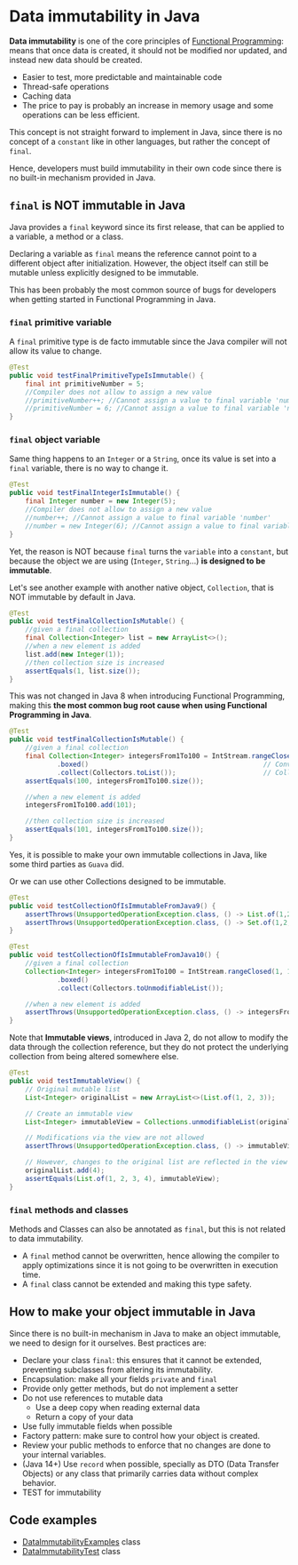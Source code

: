 
# Data immutability in Java

**Data immutability** is one of the core principles of [Functional Programming](https://www.linkedin.com/pulse/introduction-functional-programming-jer%C3%B3nimo-calvo-s%C3%A1nchez-p2s8f): means that once data is created, it should not be modified nor updated, and instead new data should be created.

- Easier to test, more predictable and maintainable code
- Thread-safe operations
- Caching data
- The price to pay is probably an increase in memory usage and some operations can be less efficient.

This concept is not straight forward to implement in Java, since there is no concept of a `constant` like in other languages, but rather the concept of `final`.

Hence, developers must build immutability in their own code since there is no built-in mechanism provided in Java.

## `final` is NOT immutable in Java

Java provides a `final` keyword since its first release, that can be applied to a variable, a method or a class.

Declaring a variable as `final` means the reference cannot point to a different object after initialization. However, the object itself can still be mutable unless explicitly designed to be immutable.

This has been probably the most common source of bugs for developers when getting started in Functional Programming in Java.

### `final` primitive variable

A `final` primitive type is de facto immutable since the Java compiler will not allow its value to change.

```java
@Test
public void testFinalPrimitiveTypeIsImmutable() {
    final int primitiveNumber = 5;
    //Compiler does not allow to assign a new value
    //primitiveNumber++; //Cannot assign a value to final variable 'number'
    //primitiveNumber = 6; //Cannot assign a value to final variable 'number'
}
```

### `final` object variable

Same thing happens to an `Integer` or a `String`, once its value is set into a `final` variable, there is no way to change it.

```java
@Test
public void testFinalIntegerIsImmutable() {
    final Integer number = new Integer(5);
    //Compiler does not allow to assign a new value
    //number++; //Cannot assign a value to final variable 'number'
    //number = new Integer(6); //Cannot assign a value to final variable 'number'
}
```

Yet, the reason is NOT because `final` turns the `variable` into a `constant`, but because the object we are using (`Integer`, `String`...) **is designed to be immutable**.

Let's see another example with another native object, `Collection`, that is NOT immutable by default in Java.

```java
@Test
public void testFinalCollectionIsMutable() {
    //given a final collection
    final Collection<Integer> list = new ArrayList<>();
    //when a new element is added
    list.add(new Integer(1));
    //then collection size is increased
    assertEquals(1, list.size());
}
```

This was not changed in Java 8 when introducing Functional Programming, making this **the most common bug root cause when using Functional Programming in Java**.

```java
@Test
public void testFinalCollectionIsMutable() {
    //given a final collection
    final Collection<Integer> integersFrom1To100 = IntStream.rangeClosed(1, 100) // Generate numbers from 1 to 100
            .boxed()                                            // Convert int to Integer
            .collect(Collectors.toList());                      // Collect to a List
    assertEquals(100, integersFrom1To100.size());

    //when a new element is added
    integersFrom1To100.add(101);

    //then collection size is increased
    assertEquals(101, integersFrom1To100.size());
}
```

Yes, it is possible to make your own immutable collections in Java, like some third parties as `Guava` did.

Or we can use other Collections designed to be immutable.

```java
@Test
public void testCollectionOfIsImmutableFromJava9() {
    assertThrows(UnsupportedOperationException.class, () -> List.of(1,2,3).add(4));
    assertThrows(UnsupportedOperationException.class, () -> Set.of(1,2,3).add(4));
}

@Test
public void testCollectionOfIsImmutableFromJava10() {
    //given a final collection
    Collection<Integer> integersFrom1To100 = IntStream.rangeClosed(1, 100)  // Generate numbers from 1 to 100
            .boxed()                                                        // Convert int to Integer
            .collect(Collectors.toUnmodifiableList());                      // Collect to a Immutable List

    //when a new element is added
    assertThrows(UnsupportedOperationException.class, () -> integersFrom1To100.add(101));
}
```

Note that **Immutable views**, introduced in Java 2, do not allow to modify the data through the collection reference, but they do not protect the underlying collection from being altered somewhere else. 

```java
@Test
public void testImmutableView() {
    // Original mutable list
    List<Integer> originalList = new ArrayList<>(List.of(1, 2, 3));

    // Create an immutable view
    List<Integer> immutableView = Collections.unmodifiableList(originalList);

    // Modifications via the view are not allowed
    assertThrows(UnsupportedOperationException.class, () -> immutableView.add(4));

    // However, changes to the original list are reflected in the view
    originalList.add(4);
    assertEquals(List.of(1, 2, 3, 4), immutableView);
}
```

### `final` methods and classes

Methods and Classes can also be annotated as `final`, but this is not related to data immutability.

- A `final` method cannot be overwritten, hence allowing the compiler to apply optimizations since it is not going to be overwritten in execution time.
- A `final` class cannot be extended and making this type safety.

## How to make your object immutable in Java

Since there is no built-in mechanism in Java to make an object immutable, we need to design for it ourselves. Best practices are:

- Declare your class `final`: this ensures that it cannot be extended, preventing subclasses from altering its immutability.
- Encapsulation: make all your fields `private` and `final`
- Provide only getter methods, but do not implement a setter
- Do not use references to mutable data
  - Use a deep copy when reading external data
  - Return a copy of your data
- Use fully immutable fields when possible
- Factory pattern: make sure to control how your object is created.
- Review your public methods to enforce that no changes are done to your internal variables. 
- (Java 14+) Use `record` when possible, specially as DTO (Data Transfer Objects) or any class that primarily carries data without complex behavior.
- TEST for immutability

## Code examples

- [DataImmutabilityExamples](../src/main/java/es/htic/kata/java_functional_programming/DataImmutabilityExamples.java) class
- [DataImmutabilityTest](../src/test/java/es/htic/kata/java_functional_programming/DataImmutabilityTest.java) class